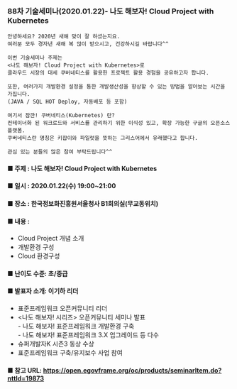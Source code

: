 ### 88차 기술세미나(2020.01.22)- 나도 해보자! Cloud Project with Kubernetes
    안녕하세요? 2020년 새해 맞이 잘 하셨는지요.
    여러분 모두 경자년 새해 복 많이 받으시고, 건강하시길 바랍니다^^
    
    이번 기술세미나 주제는 
    <나도 해보자! Cloud Project with Kubernetes>로 
    클라우드 시장의 대세 쿠버네티스를 활용한 프로젝트 활용 경험을 공유하고자 합니다.
    
    또한, 여러가지 개발환경 설정을 통한 개발생산성을 향상할 수 있는 방법을 알아보는 시간을 가집니다.
    (JAVA / SQL HOT Deploy, 자동배포 등 포함)
    
    여기서 잠깐! 쿠버네티스(Kubernetes) 란?
    컨테이너화 된 워크로드와 서비스를 관리하기 위한 이식성 있고, 확장 가능한 구글의 오픈소스 플랫폼. 
    쿠버네티스란 명칭은 키잡이와 파일럿을 뜻하는 그리스어에서 유래했다고 합니다.
    
    관심 있는 분들의 많은 참여 부탁드립니다^^
#### ■ 주제 : 나도 해보자! Cloud Project with Kubernetes
#### ■ 일시 : 2020.01.22(수) 19:00~21:00
#### ■ 장소 : 한국정보화진흥원서울청사 B1회의실(무교동위치)
#### ■ 내용 : 
- Cloud Project 개념 소개
- 개발환경 구성
- Cloud 환경구성
#### ■ 난이도 수준: 초/중급
#### ■ 발표자 소개: 이기하 리더
- 표준프레임워크 오픈커뮤니티 리더       
- <나도 해보자! 시리즈>  오픈커뮤니티 세미나  발표
<br/>- 나도 해보자! 표준프레임워크 개발환경 구축
<br/>- 나도 해보자! 표준프레임워크 3.X 업그레이드 등 다수 
- 슈퍼개발자K 시즌3 동상 수상
- 표준프레임워크 구축/유지보수 사업 참여

#### ■ 참고 URL: https://open.egovframe.org/oc/products/seminarItem.do?nttId=19873